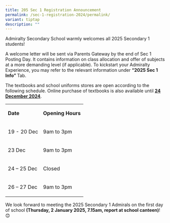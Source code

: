 ```yaml
---
title: 205 Sec 1 Registration Announcement
permalink: /sec-1-registration-2024/permalink/
variant: tiptap
description: ""
---
```

<p>Admiralty Secondary School warmly welcomes all 2025 Secondary 1 students!</p>
<p>A welcome letter will be sent via Parents Gateway by the end of Sec 1
Posting Day. It contains information on class allocation and offer of subjects
at a more demanding level (if applicable). To kickstart your Admiralty
Experience, you may refer to the relevant information under <strong><a rel="noopener noreferrer nofollow" target="_blank">“2025 Sec 1 Info” </a></strong>Tab.</p>
<p>The textbooks and school uniforms stores are open according to the following
schedule. Online purchase of textbooks is also available until <strong><u>24 December 2024</u></strong>.</p>
<table style="minWidth: 50px">
<colgroup>
<col>
<col>
</colgroup>
<tbody>
<tr>
<td rowspan="1" colspan="1">
<p><strong>Date</strong>
</p>
</td>
<td rowspan="1" colspan="1">
<p><strong>Opening Hours</strong>
</p>
</td>
</tr>
<tr>
<td rowspan="1" colspan="1">
<p>19 - 20 Dec</p>
</td>
<td rowspan="1" colspan="1">
<p>9am to 3pm</p>
</td>
</tr>
<tr>
<td rowspan="1" colspan="1">
<p>23 Dec</p>
</td>
<td rowspan="1" colspan="1">
<p>9am to 3pm</p>
</td>
</tr>
<tr>
<td rowspan="1" colspan="1">
<p>24 – 25 Dec</p>
</td>
<td rowspan="1" colspan="1">
<p>Closed</p>
</td>
</tr>
<tr>
<td rowspan="1" colspan="1">
<p>26 – 27 Dec</p>
</td>
<td rowspan="1" colspan="1">
<p>9am to 3pm</p>
</td>
</tr>
</tbody>
</table>
<p>We look forward to meeting the 2025 Secondary 1 Admirals on the first
day of school <strong>(Thursday, 2 January 2025, 7.15am, report at school canteen)</strong>!
😊</p>
<p></p>